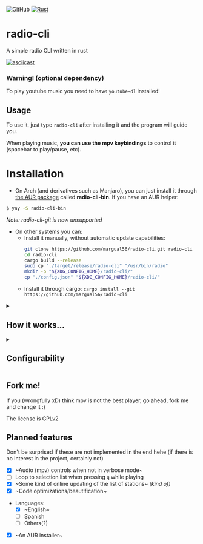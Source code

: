 ![GitHub](https://img.shields.io/github/license/margual56/radio-cli) [![Rust](https://github.com/margual56/radio-cli/actions/workflows/rust.yml/badge.svg?branch=main)](https://github.com/margual56/radio-cli/actions/workflows/rust.yml)


# radio-cli
A simple radio CLI written in rust

[![asciicast](https://asciinema.org/a/Kt0CP53YO0IWPyUs1p2S45zO7.svg)](https://asciinema.org/a/Kt0CP53YO0IWPyUs1p2S45zO7)


### Warning! (optional dependency)
To play youtube music you need to have `youtube-dl` installed! 

## Usage
To use it, just type `radio-cli` after installing it and the program will guide you.

When playing music, __you can use the mpv keybindings__ to control it (spacebar to play/pause, etc).

# Installation
- On Arch (and derivatives such as Manjaro), you can just install it through [the AUR package](https://aur.archlinux.org/cgit/aur.git/tree/PKGBUILD?h=radio-cli-bin) called **radio-cli-bin**. If you have an AUR helper:
```bash
$ yay -S radio-cli-bin
```
_Note: radio-cli-git is now unsupported_

- On other systems you can:
   - Install it manually, without automatic update capabilities:
      ```bash
      git clone https://github.com/margual56/radio-cli.git radio-cli
      cd radio-cli
      cargo build --release
      sudo cp "./target/release/radio-cli" "/usr/bin/radio"
      mkdir -p "${XDG_CONFIG_HOME}/radio-cli/"
      cp "./config.json" "${XDG_CONFIG_HOME}/radio-cli/"
      ```
   - Install it through cargo: `cargo install --git https://github.com/margual56/radio-cli`

<details>
<summary><h2>How it works...</h2></summary>
...is very simple. The idea is to have a compilation of radio stations in <a href="https://github.com/margual56/radio-cli/blob/main/config.json">the config file</a> and have a tool to be able to easily select one or the other.

The rest is thanks to the <b>wonderful</b> and <b>amazing</b> <a href="https://github.com/mpv-player/mpv">mpv player</a>. mpv is the one that does all the heavy-lifting and plays whatever you throw at it.

Let's say this is just a cli frontend for playing things on mpv 😄, kinda like <a href="https://github.com/pystardust/ani-cli">ani-cli</a> but without search functionalities and focused on radio stations.
</details>

<details>
<summary><h2>Configurability</h2></summary>
As said before, this app is just a compilation of radios. It can be found in <a href="https://github.com/margual56/radio-cli/blob/main/config.json">the config file</a> as a JSON, with a list of station names and their URLs.

Of course you can add literally WHATEVER you want, even youtube videos (again, all thanks to mpv).
</details>

## Fork me!
If you (wrongfully xD) think mpv is not the best player, go ahead, fork me and change it :)

The license is GPLv2

## Planned features 
Don't be surprised if these are not implemented in the end hehe (if there is no interest in the project, certainly not)

- [x] ~Audio (mpv) controls when not in verbose mode~
- [ ] Loop to selection list when pressing `q` while playing
- [x] ~Some kind of online updating of the list of stations~ _(kind of)_
- [x] ~Code optimizations/beautification~
- Languages:
  - [x] ~English~
  - [ ] Spanish
  - [ ] Others(?)
- [x] ~An AUR installer~
